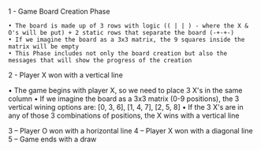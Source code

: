 1 - Game Board Creation Phase

    • The board is made up of 3 rows with logic (( | | ) - where the X & O's will be put) + 2 static rows that separate the board (-+-+-)
    • If we imagine the board as a 3x3 matrix, the 9 squares inside the matrix will be empty
    • This Phase includes not only the board creation but also the messages that will show the progress of the creation

2 - Player X won with a vertical line

  • The game begins with player X, so we need to place 3 X's in the same column
  • If we imagine the board as a 3x3 matrix (0-9 positions), the 3 vertical wining options are:
      [0, 3, 6], [1, 4, 7], [2, 5, 8]
  • If the 3 X's are in any of those 3 combinations of positions, the X wins with a vertical line  
  
3 – Player O won with a horizontal line
4 – Player X won with a diagonal line
5 – Game ends with a draw
